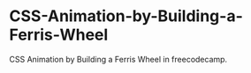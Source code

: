 # CSS-Animation-by-Building-a-Ferris-Wheel
CSS Animation by Building a Ferris Wheel in freecodecamp.
